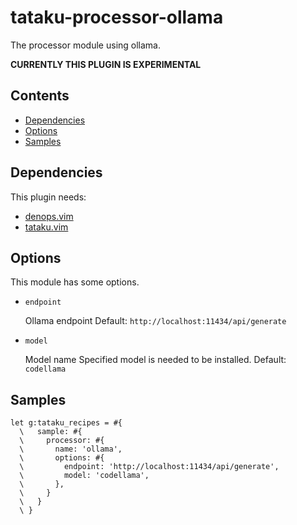 # tataku-processor-ollama 

The processor module using ollama.

**CURRENTLY THIS PLUGIN IS EXPERIMENTAL**

## Contents 

- [Dependencies](tataku-processor-ollama-dependencies)
- [Options](tataku-processor-ollama-options)
- [Samples](tataku-processor-ollama-samples)

## Dependencies 

This plugin needs:

- [denops.vim](https://github.com/vim-denops/denops.vim)
- [tataku.vim](https://github.com/Omochice/tataku.vim)

## Options 

This module has some options.

- `endpoint` 

  Ollama endpoint
  Default: `http://localhost:11434/api/generate`
- `model` 

  Model name
  Specified model is needed to be installed.
  Default: `codellama`

## Samples 

```vim
let g:tataku_recipes = #{
  \   sample: #{
  \     processor: #{
  \       name: 'ollama',
  \       options: #{
  \         endpoint: 'http://localhost:11434/api/generate',
  \         model: 'codellama',
  \       },
  \     }
  \   }
  \ }
```

